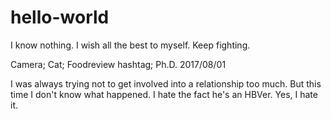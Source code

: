 # hello-world

I know nothing.
I wish all the best to myself.
Keep fighting.

Camera;
Cat;
Foodreview hashtag;
Ph.D.
2017/08/01

I was always trying not to get involved into a relationship too much.
But this time I don't know what happened.
I hate the fact he's an HBVer.
Yes, I hate it.
